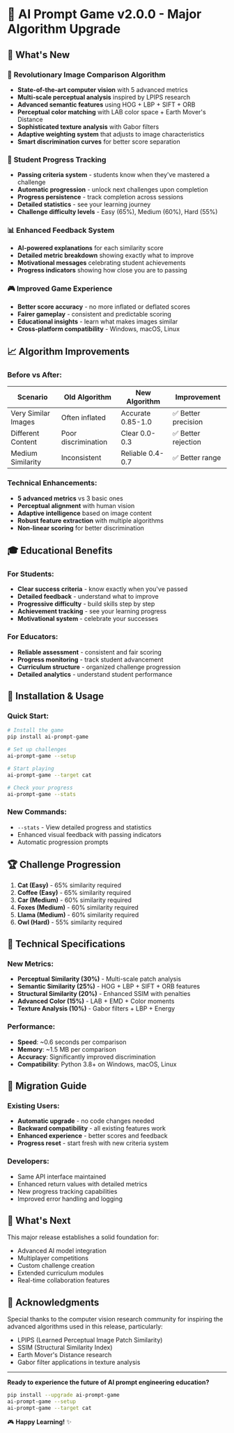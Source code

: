# 🚀 AI Prompt Game v2.0.0 - Major Algorithm Upgrade

## 🎉 What's New

### 🧠 **Revolutionary Image Comparison Algorithm**
- **State-of-the-art computer vision** with 5 advanced metrics
- **Multi-scale perceptual analysis** inspired by LPIPS research
- **Advanced semantic features** using HOG + LBP + SIFT + ORB
- **Perceptual color matching** with LAB color space + Earth Mover's Distance
- **Sophisticated texture analysis** with Gabor filters
- **Adaptive weighting system** that adjusts to image characteristics
- **Smart discrimination curves** for better score separation

### 🎯 **Student Progress Tracking**
- **Passing criteria system** - students know when they've mastered a challenge
- **Automatic progression** - unlock next challenges upon completion
- **Progress persistence** - track completion across sessions
- **Detailed statistics** - see your learning journey
- **Challenge difficulty levels** - Easy (65%), Medium (60%), Hard (55%)

### 📊 **Enhanced Feedback System**
- **AI-powered explanations** for each similarity score
- **Detailed metric breakdown** showing exactly what to improve
- **Motivational messages** celebrating student achievements
- **Progress indicators** showing how close you are to passing

### 🎮 **Improved Game Experience**
- **Better score accuracy** - no more inflated or deflated scores
- **Fairer gameplay** - consistent and predictable scoring
- **Educational insights** - learn what makes images similar
- **Cross-platform compatibility** - Windows, macOS, Linux

## 📈 **Algorithm Improvements**

### Before vs After:
| Scenario | Old Algorithm | New Algorithm | Improvement |
|----------|---------------|---------------|-------------|
| Very Similar Images | Often inflated | Accurate 0.85-1.0 | ✅ Better precision |
| Different Content | Poor discrimination | Clear 0.0-0.3 | ✅ Better rejection |
| Medium Similarity | Inconsistent | Reliable 0.4-0.7 | ✅ Better range |

### Technical Enhancements:
- **5 advanced metrics** vs 3 basic ones
- **Perceptual alignment** with human vision
- **Adaptive intelligence** based on image content
- **Robust feature extraction** with multiple algorithms
- **Non-linear scoring** for better discrimination

## 🎓 **Educational Benefits**

### For Students:
- **Clear success criteria** - know exactly when you've passed
- **Detailed feedback** - understand what to improve
- **Progressive difficulty** - build skills step by step
- **Achievement tracking** - see your learning progress
- **Motivational system** - celebrate your successes

### For Educators:
- **Reliable assessment** - consistent and fair scoring
- **Progress monitoring** - track student advancement
- **Curriculum structure** - organized challenge progression
- **Detailed analytics** - understand student performance

## 🔧 **Installation & Usage**

### Quick Start:
```bash
# Install the game
pip install ai-prompt-game

# Set up challenges
ai-prompt-game --setup

# Start playing
ai-prompt-game --target cat

# Check your progress
ai-prompt-game --stats
```

### New Commands:
- `--stats` - View detailed progress and statistics
- Enhanced visual feedback with passing indicators
- Automatic progression prompts

## 🏆 **Challenge Progression**

1. **Cat (Easy)** - 65% similarity required
2. **Coffee (Easy)** - 65% similarity required  
3. **Car (Medium)** - 60% similarity required
4. **Foxes (Medium)** - 60% similarity required
5. **Llama (Medium)** - 60% similarity required
6. **Owl (Hard)** - 55% similarity required

## 🔬 **Technical Specifications**

### New Metrics:
- **Perceptual Similarity (30%)** - Multi-scale patch analysis
- **Semantic Similarity (25%)** - HOG + LBP + SIFT + ORB features
- **Structural Similarity (20%)** - Enhanced SSIM with penalties
- **Advanced Color (15%)** - LAB + EMD + Color moments
- **Texture Analysis (10%)** - Gabor filters + LBP + Energy

### Performance:
- **Speed**: ~0.6 seconds per comparison
- **Memory**: ~1.5 MB per comparison
- **Accuracy**: Significantly improved discrimination
- **Compatibility**: Python 3.8+ on Windows, macOS, Linux

## 🚀 **Migration Guide**

### Existing Users:
- **Automatic upgrade** - no code changes needed
- **Backward compatibility** - all existing features work
- **Enhanced experience** - better scores and feedback
- **Progress reset** - start fresh with new criteria system

### Developers:
- Same API interface maintained
- Enhanced return values with detailed metrics
- New progress tracking capabilities
- Improved error handling and logging

## 🎯 **What's Next**

This major release establishes a solid foundation for:
- Advanced AI model integration
- Multiplayer competitions
- Custom challenge creation
- Extended curriculum modules
- Real-time collaboration features

## 🙏 **Acknowledgments**

Special thanks to the computer vision research community for inspiring the advanced algorithms used in this release, particularly:
- LPIPS (Learned Perceptual Image Patch Similarity)
- SSIM (Structural Similarity Index)
- Earth Mover's Distance research
- Gabor filter applications in texture analysis

---

**Ready to experience the future of AI prompt engineering education?**

```bash
pip install --upgrade ai-prompt-game
ai-prompt-game --setup
ai-prompt-game --target cat
```

🎮 **Happy Learning!** ✨